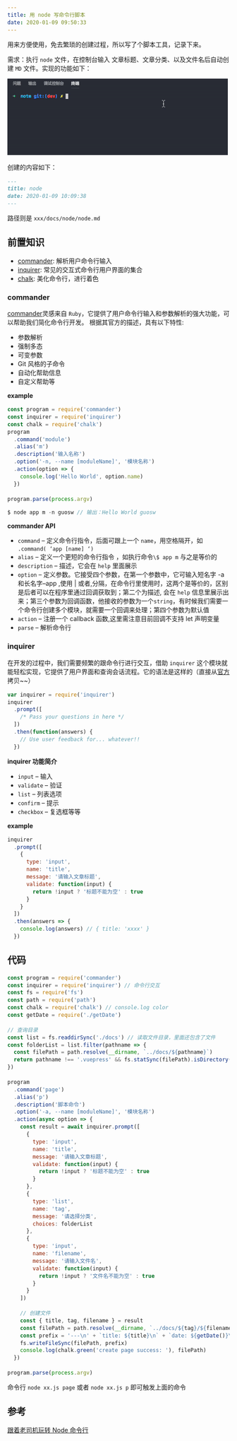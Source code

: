```yaml
---
title: 用 node 写命令行脚本
date: 2020-01-09 09:50:33
---
```


用来方便使用，免去繁琐的创建过程，所以写了个脚本工具，记录下来。

需求：执行 `node` 文件，在控制台输入 文章标题、文章分类、以及文件名后自动创建 `MD` 文件。实现的功能如下：

![](../../../assets/node/node-shell.gif)

创建的内容如下：

```md
---
title: node
date: 2020-01-09 10:09:38
---
```

路径则是 `xxx/docs/node/node.md`

## 前置知识

- [commander](https://github.com/tj/commander.js): 解析用户命令行输入
- [inquirer](https://github.com/SBoudrias/Inquirer.js): 常见的交互式命令行用户界面的集合
- [chalk](https://github.com/chalk/chalk): 美化命令行，进行着色

### commander

[commander](https://github.com/tj/commander.js)灵感来自 `Ruby`，它提供了用户命令行输入和参数解析的强大功能，可以帮助我们简化命令行开发。
根据其官方的描述，具有以下特性:

- 参数解析
- 强制多态
- 可变参数
- Git 风格的子命令
- 自动化帮助信息
- 自定义帮助等

**example**

```js
const program = require('commander')
const inquirer = require('inquirer')
const chalk = require('chalk')
program
  .command('module')
  .alias('m')
  .description('输入名称')
  .option('-n, --name [moduleName]', '模块名称')
  .action(option => {
    console.log('Hello World', option.name)
  })

program.parse(process.argv)
```

```js
$ node app m -n guosw // 输出：Hello World guosw
```

**commander API**

- `command` – 定义命令行指令，后面可跟上一个 `name`，用空格隔开，如 `.command( ‘app [name] ‘)`
- `alias` – 定义一个更短的命令行指令 ，如执行命令`\$ app m` 与之是等价的
- `description` – 描述，它会在 `help` 里面展示
- `option` – 定义参数。它接受四个参数，在第一个参数中，它可输入短名字 -a 和长名字–app ,使用 | 或者,分隔，在命令行里使用时，这两个是等价的，区别是后者可以在程序里通过回调获取到；第二个为描述, 会在 `help` 信息里展示出来；第三个参数为回调函数，他接收的参数为一个`string`，有时候我们需要一个命令行创建多个模块，就需要一个回调来处理；第四个参数为默认值
- `action` – 注册一个 callback 函数,这里需注意目前回调不支持 let 声明变量
- `parse` – 解析命令行

### inquirer

在开发的过程中，我们需要频繁的跟命令行进行交互，借助 `inquirer` 这个模块就能轻松实现，它提供了用户界面和查询会话流程。它的语法是这样的（直接从[官方](https://github.com/SBoudrias/Inquirer.js)拷贝~~）

```js
var inquirer = require('inquirer')
inquirer
  .prompt([
    /* Pass your questions in here */
  ])
  .then(function(answers) {
    // Use user feedback for... whatever!!
  })
```

**inquirer 功能简介**

- `input` – 输入
- `validate` – 验证
- `list` – 列表选项
- `confirm` – 提示
- `checkbox` – 复选框等等

**example**

```js
inquirer
  .prompt([
    {
      type: 'input',
      name: 'title',
      message: '请输入文章标题',
      validate: function(input) {
        return !input ? '标题不能为空' : true
      }
    }
  ])
  .then(answers => {
    console.log(answers) // { title: 'xxxx' }
  })
```

## 代码

```js
const program = require('commander')
const inquirer = require('inquirer') // 命令行交互
const fs = require('fs')
const path = require('path')
const chalk = require('chalk') // console.log color
const getDate = require('./getDate')

// 查询目录
const list = fs.readdirSync('./docs') // 读取文件目录，里面还包含了文件
const folderList = list.filter(pathname => {
  const filePath = path.resolve(__dirname, `../docs/${pathname}`)
  return pathname !== '.vuepress' && fs.statSync(filePath).isDirectory()
})

program
  .command('page')
  .alias('p')
  .description('脚本命令')
  .option('-a, --name [moduleName]', '模块名称')
  .action(async option => {
    const result = await inquirer.prompt([
      {
        type: 'input',
        name: 'title',
        message: '请输入文章标题',
        validate: function(input) {
          return !input ? '标题不能为空' : true
        }
      },
      {
        type: 'list',
        name: 'tag',
        message: '请选择分类',
        choices: folderList
      },
      {
        type: 'input',
        name: 'filename',
        message: '请输入文件名',
        validate: function(input) {
          return !input ? '文件名不能为空' : true
        }
      }
    ])

    // 创建文件
    const { title, tag, filename } = result
    const filePath = path.resolve(__dirname, `../docs/${tag}/${filename}.md`)
    const prefix = '---\n' + `title: ${title}\n` + `date: ${getDate()}\n` + '---\n'
    fs.writeFileSync(filePath, prefix)
    console.log(chalk.green('create page success: '), filePath)
  })

program.parse(process.argv)
```

命令行 `node xx.js page` 或者 `node xx.js p` 即可触发上面的命令

## 参考

[跟着老司机玩转 Node 命令行](https://aotu.io/notes/2016/08/09/command-line-development/index.html)
